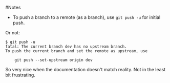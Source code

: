 #Notes

* To push a branch to a remote (as a branch), use `git push -u` for initial push.

Or not:

```
$ git push -u
fatal: The current branch dev has no upstream branch.
To push the current branch and set the remote as upstream, use

    git push --set-upstream origin dev
```

So very nice when the documentation doesn't match reality.  Not in the least bit frustrating.


